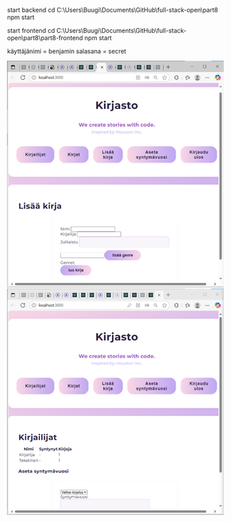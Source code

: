 start backend
cd C:\Users\Buugi\Documents\GitHub\full-stack-open\part8
npm start 


start frontend 
cd C:\Users\Buugi\Documents\GitHub\full-stack-open\part8\part8-frontend
npm start 

käyttäjänimi = benjamin 
salasana     = secret

![alt text](image.png)
![alt text](image-1.png)